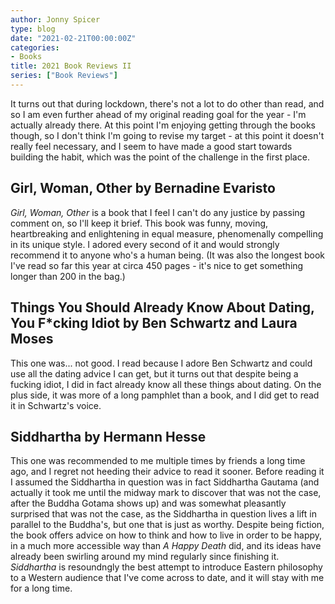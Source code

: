 ```yaml
---
author: Jonny Spicer
type: blog
date: "2021-02-21T00:00:00Z"
categories:
- Books
title: 2021 Book Reviews II
series: ["Book Reviews"]
---
```

It turns out that during lockdown, there's not a lot to do other than read, and so I am even further ahead of my original reading goal for the year - I'm actually already there. At this point I'm enjoying getting
through the books though, so I don't think I'm going to revise my target - at this point it doesn't really feel necessary, and I seem to have made a good start towards building the habit, which was the point of the
challenge in the first place.

## Girl, Woman, Other by Bernadine Evaristo

*Girl, Woman, Other* is a book that I feel I can't do any justice by passing comment on, so I'll keep it brief. This book was funny, moving, heartbreaking and enlightening in equal measure, phenomenally compelling in
its unique style. I adored every second of it and would strongly recommend it to anyone who's a human being. (It was also the longest book I've read so far this year at circa 450 pages - it's nice to get something
longer than 200 in the bag.)

## Things You Should Already Know About Dating, You F*cking Idiot by Ben Schwartz and Laura Moses

This one was... not good. I read because I adore Ben Schwartz and could use all the dating advice I can get, but it turns out that despite being a fucking idiot, I did in fact already know all these things about
dating. On the plus side, it was more of a long pamphlet than a book, and I did get to read it in Schwartz's voice.

## Siddhartha by Hermann Hesse

This one was recommended to me multiple times by friends a long time ago, and I regret not heeding their advice to read it sooner. Before reading it I assumed the Siddhartha in question was in fact Siddhartha Gautama
(and actually it took me until the midway mark to discover that was not the case, after the Buddha Gotama shows up) and was somewhat pleasantly surprised that was not the case, as the Siddhartha in question lives
a lift in parallel to the Buddha's, but one that is just as worthy. Despite being fiction, the book offers advice on how to think and how to live in order to be happy, in a much more accessible way than *A Happy
Death* did, and its ideas have already been swirling around my mind regularly since finishing it. *Siddhartha* is resoundngly the best attempt to introduce Eastern philosophy to a Western audience that I've come
across to date, and it will stay with me for a long time.
